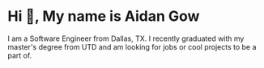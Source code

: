 # Hi 👋, My name is Aidan Gow 
I am a Software Engineer from Dallas, TX.
 I recently graduated with my master's degree from UTD and am looking for jobs or cool projects to be a part of.

<!--
**AidanNG/AidanNG** is a ✨ _special_ ✨ repository because its `README.md` (this file) appears on your GitHub profile.

Here are some ideas to get you started:

- 🔭 I’m currently working on ...
- 🌱 I’m currently learning ...
- 👯 I’m looking to collaborate on ...
- 🤔 I’m looking for help with ...
- 💬 Ask me about ...
- 📫 How to reach me: ...
- 😄 Pronouns: ...
- ⚡ Fun fact: ...
-->
